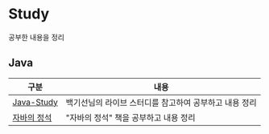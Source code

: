 # Study

공부한 내용을 정리

## Java

| 구분                                                                                                            | 내용                                                   |
| --------------------------------------------------------------------------------------------------------------- | ------------------------------------------------------ |
| [Java-Study](https://github.com/0xe82de/Study/tree/main/Java/Java-Study)                                        | 백기선님의 라이브 스터디를 참고하여 공부하고 내용 정리 |
| [자바의 정석](https://github.com/0xe82de/Study/tree/main/Java/%EC%9E%90%EB%B0%94%EC%9D%98%20%EC%A0%95%EC%84%9D) | "자바의 정석" 책을 공부하고 내용 정리                  |
